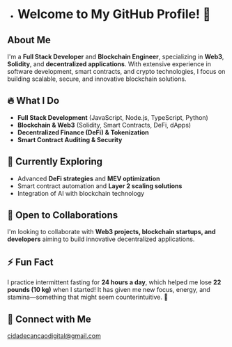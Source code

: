 - # Welcome to My GitHub Profile! 🚀

## About Me  
I'm a **Full Stack Developer** and **Blockchain Engineer**, specializing in **Web3**, **Solidity**, and **decentralized applications**. With extensive experience in software development, smart contracts, and crypto technologies, I focus on building scalable, secure, and innovative blockchain solutions.  

## 🔥 What I Do  
- **Full Stack Development** (JavaScript, Node.js, TypeScript, Python)  
- **Blockchain & Web3** (Solidity, Smart Contracts, DeFi, dApps)  
- **Decentralized Finance (DeFi) & Tokenization**  
- **Smart Contract Auditing & Security**  

## 🌱 Currently Exploring  
- Advanced **DeFi strategies** and **MEV optimization**  
- Smart contract automation and **Layer 2 scaling solutions**  
- Integration of AI with blockchain technology  

## 🤝 Open to Collaborations  
I'm looking to collaborate with **Web3 projects, blockchain startups, and developers** aiming to build innovative decentralized applications.  

## ⚡ Fun Fact  
I practice intermittent fasting for **24 hours a day**, which helped me lose **22 pounds (10 kg)** when I started! It has given me new focus, energy, and stamina—something that might seem counterintuitive. 🚀

## 📲 Connect with Me  
cidadecancaodigital@gmail.com 


